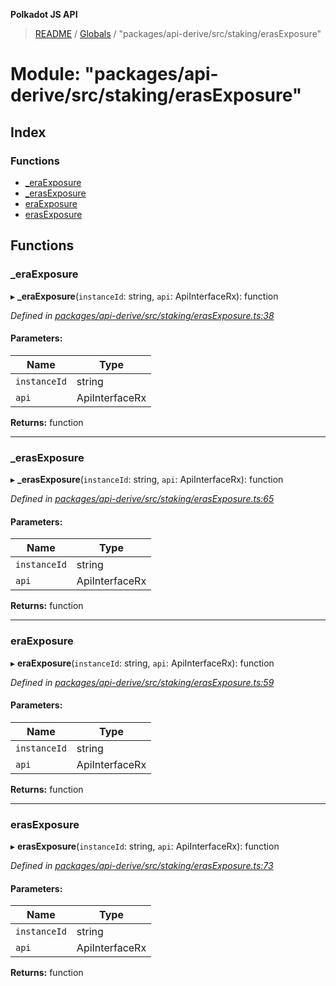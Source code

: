 **Polkadot JS API**

> [README](../README.md) / [Globals](../globals.md) / "packages/api-derive/src/staking/erasExposure"

# Module: "packages/api-derive/src/staking/erasExposure"

## Index

### Functions

* [\_eraExposure](_packages_api_derive_src_staking_erasexposure_.md#_eraexposure)
* [\_erasExposure](_packages_api_derive_src_staking_erasexposure_.md#_erasexposure)
* [eraExposure](_packages_api_derive_src_staking_erasexposure_.md#eraexposure)
* [erasExposure](_packages_api_derive_src_staking_erasexposure_.md#erasexposure)

## Functions

### \_eraExposure

▸ **_eraExposure**(`instanceId`: string, `api`: ApiInterfaceRx): function

*Defined in [packages/api-derive/src/staking/erasExposure.ts:38](https://github.com/polkadot-js/api/blob/19d6165bd/packages/api-derive/src/staking/erasExposure.ts#L38)*

#### Parameters:

Name | Type |
------ | ------ |
`instanceId` | string |
`api` | ApiInterfaceRx |

**Returns:** function

___

### \_erasExposure

▸ **_erasExposure**(`instanceId`: string, `api`: ApiInterfaceRx): function

*Defined in [packages/api-derive/src/staking/erasExposure.ts:65](https://github.com/polkadot-js/api/blob/19d6165bd/packages/api-derive/src/staking/erasExposure.ts#L65)*

#### Parameters:

Name | Type |
------ | ------ |
`instanceId` | string |
`api` | ApiInterfaceRx |

**Returns:** function

___

### eraExposure

▸ **eraExposure**(`instanceId`: string, `api`: ApiInterfaceRx): function

*Defined in [packages/api-derive/src/staking/erasExposure.ts:59](https://github.com/polkadot-js/api/blob/19d6165bd/packages/api-derive/src/staking/erasExposure.ts#L59)*

#### Parameters:

Name | Type |
------ | ------ |
`instanceId` | string |
`api` | ApiInterfaceRx |

**Returns:** function

___

### erasExposure

▸ **erasExposure**(`instanceId`: string, `api`: ApiInterfaceRx): function

*Defined in [packages/api-derive/src/staking/erasExposure.ts:73](https://github.com/polkadot-js/api/blob/19d6165bd/packages/api-derive/src/staking/erasExposure.ts#L73)*

#### Parameters:

Name | Type |
------ | ------ |
`instanceId` | string |
`api` | ApiInterfaceRx |

**Returns:** function
